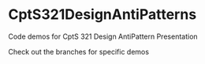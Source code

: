 # CptS321DesignAntiPatterns
Code demos for CptS 321 Design AntiPattern Presentation

Check out the branches for specific demos
